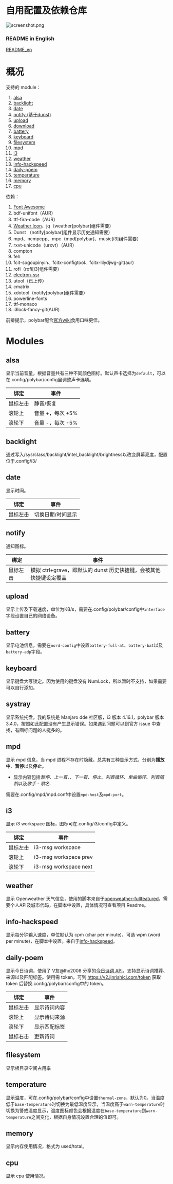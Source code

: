 # 自用配置及依赖仓库

![screenshot.png](https://github.com/Dimerbone/dotfiles/blob/master/screenshot.png)

<!--more-->

### README in English

[README_en](https://github.com/Dimerbone/dotfiles/blob/master/README_en.md)

<!--more-->

# 概况

支持的 module：

1. [alsa](#alsa)
2. [backlight](#backlight)
3. [date](#date)
4. [notify (基于dunst)](#notify)
5. [upload](#upload)
6. [download](#upload)
7. [battery](#battery)
8. [keyboard](#keyboard)
9. [filesystem](#filesystem)
10. [mpd](#mpd)
11. [i3](#i3)
12. [weather](#weather)
13. [info-hackspeed](#info-hackspeed)
14. [daily-poem](#daily-poem)
15. [temperature](temperature)
16. [memory](#memory)
17. [cpu](#cpu)

依赖：

1. [Font Awesome](https://www.archlinux.org/packages/community/any/ttf-font-awesome/)
2. bdf-unifont（AUR）
3. ttf-fira-code（AUR）
4. [Weather Icon](https://github.com/erikflowers/weather-icons)、jq（weather[polybar]组件需要）
5. Dunst （notify[polybar]组件显示历史通知需要）
6. mpd、ncmpcpp、mpc（mpd[polybar]、music[i3]组件需要）
7. rxvt-unicode（urxvt）（AUR）
8. compton
9. feh
10. fcit-sogoupinyin、fcitx-configtool、fcitx-lilydjwg-git(aur)
11. rofi（rofi[i3]组件需要）
12. [electron-ssr](https://github.com/shadowsocksrr/electron-ssr/releases/)
13. utool（已上传）
14. cmatrix
15. xdotool（notify[polybar]组件需要）
16. powerline-fonts
17. ttf-monaco
18. i3lock-fancy-git(AUR)

前排提示，polybar配合[官方wiki](https://github.com/polybar/polybar/wiki)食用口味更佳。

<!--more-->

# Modules

## alsa

显示当前音量，根据音量共有三种不同颜色图标。默认声卡选择为`default`，可以在.config/polybar/config里调整声卡选项。

| 绑定     | 事件             |
| -------- | ---------------- |
| 鼠标左击 | 静音/恢复        |
| 滚轮上   | 音量 +，每次 +5% |
| 滚轮下   | 音量 -，每次 -5% |

## backlight

通过写入/sys/class/backlight/intel_backlight/brightness以改变屏幕亮度，配置位于.config/i3/

## date

显示时间。

| 绑定     | 事件              |
| -------- | ----------------- |
| 鼠标左击 | 切换日期/时间显示 |

## notify

通知图标。

| 绑定     | 事件                                                         |
| -------- | ------------------------------------------------------------ |
| 鼠标左击 | 模拟 ctrl+grave，即默认的 dunst 历史快捷键，会被其他快捷键设定覆盖 |

## upload

显示上传及下载速度，单位为KB/s，需要在.config/polybar/config中`interface`字段设置自己的网络设备。


## battery

显示电池信息，需要在`nord-config`中设置`battery-full-at`、`battery-bat`以及`battery-adp`字段。

## keyboard

显示键盘大写锁定。因为使用的键盘没有 NumLock，所以暂时不支持，如果需要可以自行添加。

## systray

显示系统托盘。我的系统是 Manjaro dde 社区版，i3 版本 4.16.1，polybar 版本 3.4.0，按照如此配置没有产生显示错误。如果遇到问题可以到官方 issue 中查找，有图标问题的人挺多的。

## mpd

显示 mpd 信息，当 mpd 进程不存在时隐藏。总共有三种显示方式，分别为**播放中**、**暂停**以及**停止**。

- 显示内容包括*暂停*、*上一首*、、*下一首*、*停止*、*列表循环*、*单曲循环*、*列表随机*以及*歌手 - 歌名*.

需要在.config/mpd/mpd.conf中设置`mpd-host`及`mpd-port`。

## i3

显示 i3 workspace 图标，图标可在.config/i3/config中定义。

| 绑定     | 事件                     |
| -------- | ------------------------ |
| 鼠标左击 | i3-msg workspace <index> |
| 滚轮上   | i3-msg workspace prev    |
| 滚轮下   | i3-msg workspace next    |


## weather

显示 Openweather 天气信息，使用的脚本来自于[openweather-fullfeatured](https://github.com/polybar/polybar-scripts/tree/master/polybar-scripts/openweathermap-fullfeatured)，需要个人API及城市代码，在脚本中设置，具体情况可查看项目 Readme。

## info-hackspeed

显示每分钟输入速度，单位默认为 cpm (char per minute)，可选 wpm (word per minute)，在脚本中设置。来自于[info-hackspeed](https://github.com/polybar/polybar-scripts/tree/master/polybar-scripts/info-hackspeed)。

## daily-poem

显示今日诗词，使用了 V友@lhx2008 分享的[今日诗词 API](https://www.jinrishici.com/)，支持显示诗词推荐、来源以及匹配标签。使用需 token，可到 https://v2.jinrishici.com/token 获取 token 后替换.config/polybar/config中的 token。

| 绑定     | 事件         |
| -------- | ------------ |
| 鼠标左击 | 显示诗词内容 |
| 滚轮上   | 显示诗词来源 |
| 滚轮下   | 显示匹配标签 |
| 鼠标右击 | 更新诗词     |

## filesystem

显示根目录空间占用率

## temperature

显示温度，可在.config/polybar/config中设置`thermal-zone`，默认为0。当温度低于`base-temperature`时切换为最低温度显示，当温度高于`warn-temperature`时切换为警戒温度显示，温度图标颜色会根据温度在`base-temperature`到`warn-temperature`之间变化，根据自身情况设置合理的值即可。

## memory

显示内存使用情况，格式为 used/total。

## cpu

显示 cpu 使用情况。
